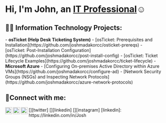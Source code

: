 <h1>Hi, I'm John, an <a href="https://www.linkedin.com/in/john-cicero-a481671b7/">IT Professional</a>☺</h1> <h2>👨‍💻 Information Technology Projects:</h2> - <b>osTicket (Help Desk Ticketing System)</b> - [osTicket: Prerequisites and Installation](https://github.com/joshmadakorcc/osticket-prereqs) - [osTicket: Post-Installation Configuration](https://github.com/joshmadakorcc/post-install-config) - [osTicket: Ticket Lifecycle Examples](https://github.com/joshmadakorcc/ticket-lifecycle) - <b>Microsoft Azure</b> - [Configuring On-premises Active Directory within Azure VMs](https://github.com/joshmadakorcc/configure-ad) - [Network Security Groups (NSGs) and Inspecting Network Protocols](https://github.com/joshmadakorcc/azure-network-protocols) <h2>🤳Connect with me:</h2> [<img align="left" alt="Josh | Twitter" width="22px" src="https://cdn.jsdelivr.net/npm/simple-icons@v3/icons/twitter.svg" />][twitter] [<img align="left" alt="Josh | LinkedIn" width="22px" src="https://cdn.jsdelivr.net/npm/simple-icons@v3/icons/linkedin.svg" />][linkedin] [<img align="left" alt="Josh | Instagram" width="22px" src="https://cdn.jsdelivr.net/npm/simple-icons@v3/icons/instagram.svg" />][instagram] [linkedin]: https://linkedin.com/in/Josh
